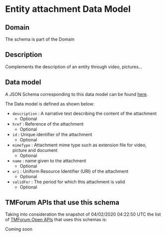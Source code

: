 # Entity attachment Data Model

## Domain

The  schema is part of the  Domain

## Description

Complements the description of an entity through video, pictures...

## Data model

A JSON Schema corresponding to this data model can be found
[here](https://github.com/tmforum-rand/schemas/blob/candidates/Common/EntityAttachment.schema.json).

The Data model is defined as shown below:
- `description` : A narrative text describing the content of the attachment
  - Optional
- `href` : Reference of the attachment
  - Optional
- `id` : Unique identifier of the attachment
  - Optional
- `mimeType` : Attachment mime type such as extension file for video, picture and document
  - Optional
- `name` : name given to the attachment
  - Optional
- `uri` : Uniform Resource Identifier (URI) of the attachment
  - Optional
- `validFor` : The period for which this attachment is valid
  - Optional




## TMForum APIs that use this schema

Taking into consideration the snapshot of 04/02/2020 04:22:50 UTC the list of [TMForum Open APIs](https://www.tmforum.org/open-apis/) that uses this schemas is:

Coming soon